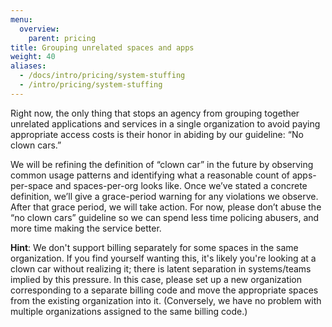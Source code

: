 ```yaml
---
menu:
  overview:
    parent: pricing
title: Grouping unrelated spaces and apps
weight: 40
aliases:
  - /docs/intro/pricing/system-stuffing
  - /intro/pricing/system-stuffing
---
```


Right now, the only thing that stops an agency from grouping together unrelated applications and services in a single organization to avoid paying appropriate access costs is their honor in abiding by our guideline: “No clown cars.”

We will be refining the definition of “clown car” in the future by observing common usage patterns and identifying what a reasonable count of apps-per-space and spaces-per-org looks like. Once we’ve stated a concrete definition, we’ll give a grace-period warning for any violations we observe. After that grace period, we will take action. For now, please don’t abuse the “no clown cars” guideline so we can spend less time policing abusers, and more time making the service better.

__Hint__: We don't support billing separately for some spaces in the same organization. If you find yourself wanting this, it's likely you're looking at a clown car without realizing it; there is latent separation in systems/teams implied by this pressure. In this case, please set up a new organization corresponding to a separate billing code and move the appropriate spaces from the existing organization into it. (Conversely, we have no problem with multiple organizations assigned to the same billing code.)
